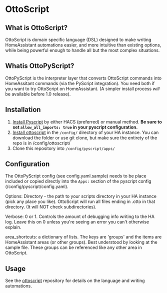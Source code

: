 # OttoScript

## What is OttoScript?
OttoScript is domain specific language (DSL) designed
to make writing HomeAssistant automations easier,
and more intuitive than existing options, while being
powerful enough to handle all but the most complex 
situations.

## Whatis Otto**Py**Script?
OttoPyScript is the interpreter layer that converts OttoScript commands into HomeAssitant commands (via the PyScript integration). You need both if you want to try OttoScript on HomeAssistant. (A simpler install process *will* be available before 1.0 release). 

## Installation
1. [Install Pyscript](https://github.com/custom-components/pyscript) by either HACS (preferred) or manual method. **Be sure to set `allow_all_imports: true` in your pyscript configuration.**
2. [Install ottoscript](https://github.com/qui3xote/ottoscript) in the `/config/` directory of your HA instance. You can download the folder or use git clone, but make sure the entirety of the repo is in /config/ottoscript/
3. Clone this repository into `/config/pyscript/apps/`


## Configuration
The OttoPyScript config (see config.yaml.sample) needs to be place included or copied directly into the `Apps:` section of the pyscript config (/config/pyscript/config.yaml). 

Options:
Directory - the path to your scripts directory in your HA instance (pick any place you like). OttoScript will run all files ending in .otto in that directory. (It will NOT check subdirectories).

Verbose: 0 or 1. Controls the amount of debugging info writing to the HA log. Leave this on 0 unless you're seeing an error you can't otherwise explain. 

area_shortcuts: a dictionary of lists. The keys are 'groups' and the items are HomeAssistant areas (or other groups). Best understood by looking at the sample file. These groups can be referenced like any other area in OttoScript.



## Usage
See the [ottoscript](https://github.com/qui3xote/ottoscript) repository for details on the language and writing automations.

